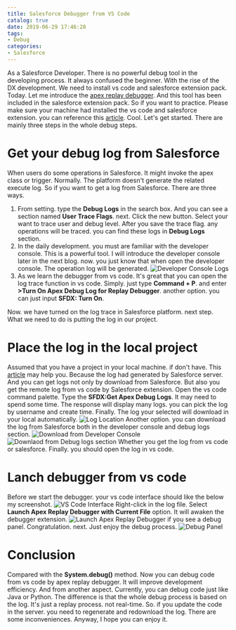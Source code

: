 ```yaml
---
title: Salesforce Debugger from VS Code
catalog: true
date: 2019-06-29 17:46:28
tags:
- Debug
categories:
- Salesforce
---
```

As a Salesforce Developer. There is no powerful debug tool in the developing process. It always confused the beginner. With the rise of the DX development. We need to install vs code and salesforce extension pack. Today. Let me introduce the [apex replay debugger](https://marketplace.visualstudio.com/items?itemName=salesforce.salesforcedx-vscode-apex-replay-debugger). And this tool has been included in the salesforce extension pack. So if you want to practice. Please make sure your machine had installed the vs code and salesforce extension. you can reference this [article](/2019/06/09/Using%20SalesforceDX(SFDX)%20without%20Scratch%20Org/).
Cool. Let's get started. There are mainly three steps in the whole debug steps.
# Get your debug log from Salesforce
When users do some operations in Salesforce. It might invoke the apex class or trigger.  Normally. The platform doesn't generate the related execute log. So if you want to get a log from Salesforce. There are three ways.
1. From setting. type the **Debug Logs** in the search box. And you can see a section named **User Trace Flags**. next. Click the new button. Select your want to trace user and debug level. After you save the trace flag. any operations will be traced. you can find these logs in **Debug Logs** section.
2. In the daily development. you must are familiar with the developer console. This is a powerful tool. I will introduce the developer console later in the next blog. now. you just know that when open the developer console. The operation log will be generated. 
![Developer Console Logs](https://upload-images.jianshu.io/upload_images/14975804-66935538b8d6f784.png?imageMogr2/auto-orient/strip%7CimageView2/2/w/1240)
3. As we learn the debugger from vs code. It's great that you can open the log trace function in vs code. Simply. just type **Command + P**. and enter **>Turn On Apex Debug Log for Replay Debugger**. another option. you can just input **SFDX: Turn On**. 

Now. we have turned on the log trace in Salesforce platform. next step. What we need to do is putting the log in our project.

# Place the log in the local project
Assumed that you have a project in your local machine. if don't have. This [article](/2019/06/09/Using%20SalesforceDX(SFDX)%20without%20Scratch%20Org/) may help you. Because the log had generated by Salesforce server. And you can get logs not only by download from Salesforce. But also you get the remote log from vs code by Salesforce extension. Open the vs code command palette. Type the **SFDX:Get Apex Debug Logs**. It may need to spend some time. The response will display many logs. you can pick the log by username and create time. Finally. The log your selected will download in your local automatically. 
![Log Location](https://upload-images.jianshu.io/upload_images/14975804-1766666cf15c95f3.png?imageMogr2/auto-orient/strip%7CimageView2/2/w/1240)
Another option. you can download the log from Salesforce both in the developer console and debug logs section. 
![Download from Developer Console](https://upload-images.jianshu.io/upload_images/14975804-4a30dae924f8a540.png?imageMogr2/auto-orient/strip%7CimageView2/2/w/1240)
![Downlaod from Debug logs section](https://upload-images.jianshu.io/upload_images/14975804-d5e9d2b21679db1d.png?imageMogr2/auto-orient/strip%7CimageView2/2/w/1240)
Whether you get the log from vs code or salesforce. Finally. you should open the log in vs code. 

# Lanch debugger from vs code
Before we start the debugger. your vs code interface should like the below my screenshot.
![VS Code Interface](https://upload-images.jianshu.io/upload_images/14975804-fd64fc4e3816ef67.png?imageMogr2/auto-orient/strip%7CimageView2/2/w/1240)
Right-click in the log file. Select **Launch Apex Replay Debugger with Current File** option. It will awaken the debugger extension.
![Launch Apex Replay Debugger](https://upload-images.jianshu.io/upload_images/14975804-a4d68e954fd3c71a.png?imageMogr2/auto-orient/strip%7CimageView2/2/w/1240)
if you see a debug panel. Congratulation. next. Just enjoy the debug process.
![Debug Panel](https://upload-images.jianshu.io/upload_images/14975804-b9c363cad3104640.png?imageMogr2/auto-orient/strip%7CimageView2/2/w/1240)

# Conclusion
Compared with the **System.debug()** method. Now you can debug code from vs code by apex replay debugger. It will improve development efficiency. And from another aspect. Currently, you can debug code just like Java or Python. The difference is that the whole debug process is based on the log. It's just a replay process. not real-time. So. if you update the code in the server. you need to regenerate and redownload the log. There are some inconveniences. Anyway, I hope you can enjoy it.